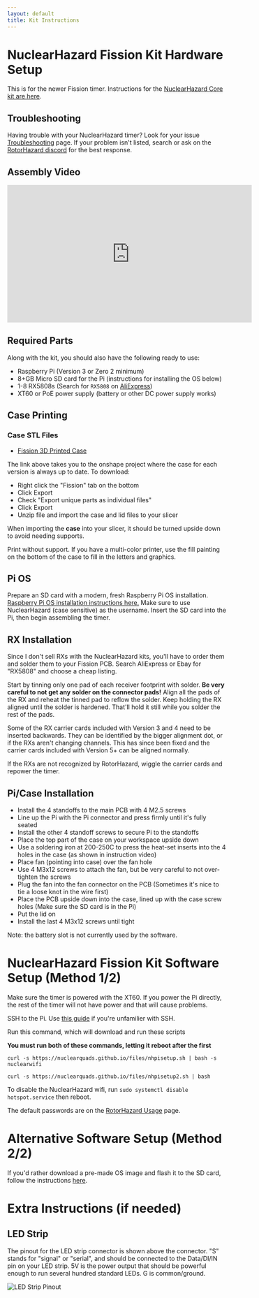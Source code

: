 ```yaml
---
layout: default
title: Kit Instructions
---
```


# NuclearHazard Fission Kit Hardware Setup

This is for the newer Fission timer. Instructions for the [NuclearHazard Core kit are here](corekitinstructions.md).

## Troubleshooting
Having trouble with your NuclearHazard timer? Look for your issue [Troubleshooting](../troubleshooting/troubleshooting) page. If your problem isn't listed, search or ask on the <a href="https://discord.gg/ANKd2pzBKH" target="_blank">RotorHazard discord</a> for the best response.

## Assembly Video

<iframe width="560" height="315" src="https://www.youtube.com/embed/tM1rbcJIsiM?si=qCgMjoYQ1aNPzCkt" title="YouTube video player" frameborder="0" allow="accelerometer; autoplay; clipboard-write; encrypted-media; gyroscope; picture-in-picture; web-share" referrerpolicy="strict-origin-when-cross-origin" allowfullscreen></iframe>

## Required Parts

Along with the kit, you should also have the following ready to use:
- Raspberry Pi (Version 3 or Zero 2 minimum)
- 8+GB Micro SD card for the Pi (instructions for installing the OS below)
- 1-8 RX5808s (Search for `RX5808` on [AliExpress](aliexpress.us/w/wholesale-rx5808.html))
- XT60 or PoE power supply (battery or other DC power supply works)

## Case Printing

### Case STL Files
- <a href="https://cad.onshape.com/documents/c21f8ac03c166bed0d6faeab/w/4bf3b280307091cb20025cb6/e/c3b017cac1101ca0438fdd95?renderMode=0&uiState=677da23ca20c7305fdc0d6af" target="_blank">Fission 3D Printed Case</a>

The link above takes you to the onshape project where the case for each version is always up to date. To download:
- Right click the "Fission" tab on the bottom
- Click Export
- Check "Export unique parts as individual files"
- Click Export
- Unzip file and import the case and lid files to your slicer

When importing the **case** into your slicer, it should be turned upside down to avoid needing supports.

Print without support. If you have a multi-color printer, use the fill painting on the bottom of the case to fill in the letters and graphics.

## Pi OS

Prepare an SD card with a modern, fresh Raspberry Pi OS installation. [Raspberry Pi OS installation instructions here.](../instructions/piosinstallation) Make sure to use NuclearHazard (case sensitive) as the username. Insert the SD card into the Pi, then begin assembling the timer.

## RX Installation

Since I don't sell RXs with the NuclearHazard kits, you'll have to order them and solder them to your Fission PCB. Search AliExpress or Ebay for "RX5808" and choose a cheap listing.

Start by tinning only one pad of each receiver footprint with solder. **Be very careful to not get any solder on the connector pads!** Align all the pads of the RX and reheat the tinned pad to reflow the solder. Keep holding the RX aligned until the solder is hardened. That'll hold it still while you solder the rest of the pads.

Some of the RX carrier cards included with Version 3 and 4 need to be inserted backwards. They can be identified by the bigger alignment dot, or if the RXs aren't changing channels. This has since been fixed and the carrier cards included with Version 5+ can be aligned normally.

If the RXs are not recognized by RotorHazard, wiggle the carrier cards and repower the timer.

## Pi/Case Installation

- Install the 4 standoffs to the main PCB with 4 M2.5 screws
- Line up the Pi with the Pi connector and press firmly until it's fully seated
- Install the other 4 standoff screws to secure Pi to the standoffs
- Place the top part of the case on your workspace upside down
- Use a soldering iron at 200-250C to press the heat-set inserts into the 4 holes in the case (as shown in instruction video)
- Place fan (pointing into case) over the fan hole
- Use 4 M3x12 screws to attach the fan, but be very careful to not over-tighten the screws
- Plug the fan into the fan connector on the PCB (Sometimes it's nice to tie a loose knot in the wire first)
- Place the PCB upside down into the case, lined up with the case screw holes (Make sure the SD card is in the Pi)
- Put the lid on
- Install the last 4 M3x12 screws until tight

Note: the battery slot is not currently used by the software.

# NuclearHazard Fission Kit Software Setup (Method 1/2)

Make sure the timer is powered with the XT60. If you power the Pi directly, the rest of the timer will not have power and that will cause problems.

SSH to the Pi. Use [this guide](ssh) if you're unfamilier with SSH.

Run this command, which will download and run these scripts

__You must run both of these commands, letting it reboot after the first__

```curl -s https://nuclearquads.github.io/files/nhpisetup.sh | bash -s nuclearwifi```

```curl -s https://nuclearquads.github.io/files/nhpisetup2.sh | bash```

To disable the NuclearHazard wifi, run ```sudo systemctl disable hotspot.service``` then reboot. 

The default passwords are on the [RotorHazard Usage](../rhusage/rhusage) page.

# Alternative Software Setup (Method 2/2)

If you'd rather download a pre-made OS image and flash it to the SD card, follow the instructions [here](../troubleshooting/flash).

# Extra Instructions (if needed)

## LED Strip

The pinout for the LED strip connector is shown above the connector. "S" stands for "signal" or "serial", and should be connected to the Data/DI/IN pin on your LED strip. 5V is the power output that should be powerful enough to run several hundred standard LEDs. G is common/ground.

![LED Strip Pinout](../images/led.jpg)
